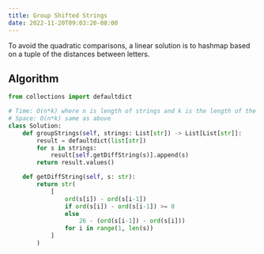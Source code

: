```yaml
---
title: Group Shifted Strings
date: 2022-11-20T09:03:20-08:00
---
```


To avoid the quadratic comparisons, a linear solution is to hashmap based on a tuple of the distances between letters.


## Algorithm

```python
from collections import defaultdict

# Time: O(n*k) where n is length of strings and k is the length of the largetst string
# Space: O(n*k) same as above
class Solution:
    def groupStrings(self, strings: List[str]) -> List[List[str]]:
        result = defaultdict(list[str])
        for s in strings:
            result[self.getDiffString(s)].append(s)
        return result.values()

    def getDiffString(self, s: str):
        return str(
            [
                ord(s[i]) - ord(s[i-1])
                if ord(s[i]) - ord(s[i-1]) >= 0
                else 
                    26 - (ord(s[i-1]) - ord(s[i]))
                for i in range(1, len(s))
            ]
        )

```


